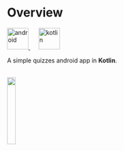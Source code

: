 <h1> Overview </h1>
<a href="https://developer.android.com/" target="_blank">
    <img src="https://www.gstatic.com/devrel-devsite/prod/vdbc400b97a86c8815ab6ee057e8dc91626aee8cf89b10f7d89037e5a33539f53/android/images/lockup.svg" alt="android" height="50"/>
</a>  &nbsp;&nbsp;&nbsp;&nbsp;
<a href="https://kotlinlang.org/" target="_blank"">
  <img src="https://upload.wikimedia.org/wikipedia/commons/thumb/1/11/Kotlin_logo_2021.svg/768px-Kotlin_logo_2021.svg.png" alt="kotlin" height="50"/>
</a>

<p>A simple quizzes android app in <b>Kotlin</b>.</p>

<br>
<img src="images/sample.gif" width="20%"/>
